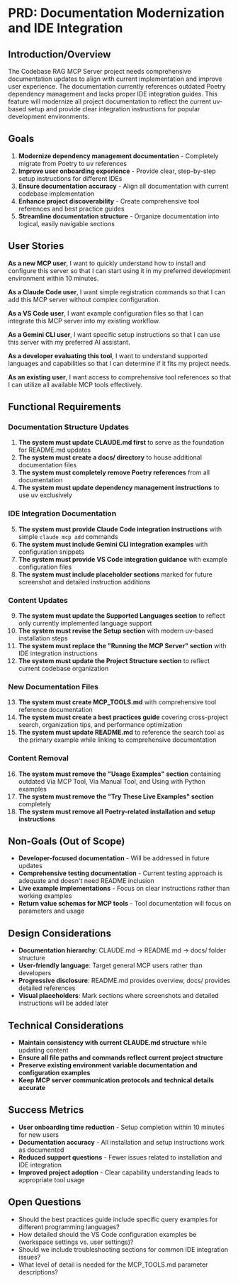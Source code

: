 # PRD: Documentation Modernization and IDE Integration

## Introduction/Overview

The Codebase RAG MCP Server project needs comprehensive documentation updates to align with current implementation and improve user experience. The documentation currently references outdated Poetry dependency management and lacks proper IDE integration guides. This feature will modernize all project documentation to reflect the current uv-based setup and provide clear integration instructions for popular development environments.

## Goals

1. **Modernize dependency management documentation** - Completely migrate from Poetry to uv references
2. **Improve user onboarding experience** - Provide clear, step-by-step setup instructions for different IDEs
3. **Ensure documentation accuracy** - Align all documentation with current codebase implementation
4. **Enhance project discoverability** - Create comprehensive tool references and best practice guides
5. **Streamline documentation structure** - Organize documentation into logical, easily navigable sections

## User Stories

**As a new MCP user**, I want to quickly understand how to install and configure this server so that I can start using it in my preferred development environment within 10 minutes.

**As a Claude Code user**, I want simple registration commands so that I can add this MCP server without complex configuration.

**As a VS Code user**, I want example configuration files so that I can integrate this MCP server into my existing workflow.

**As a Gemini CLI user**, I want specific setup instructions so that I can use this server with my preferred AI assistant.

**As a developer evaluating this tool**, I want to understand supported languages and capabilities so that I can determine if it fits my project needs.

**As an existing user**, I want access to comprehensive tool references so that I can utilize all available MCP tools effectively.

## Functional Requirements

### Documentation Structure Updates
1. **The system must update CLAUDE.md first** to serve as the foundation for README.md updates
2. **The system must create a docs/ directory** to house additional documentation files
3. **The system must completely remove Poetry references** from all documentation
4. **The system must update dependency management instructions** to use uv exclusively

### IDE Integration Documentation
5. **The system must provide Claude Code integration instructions** with simple `claude mcp add` commands
6. **The system must include Gemini CLI integration examples** with configuration snippets
7. **The system must provide VS Code integration guidance** with example configuration files
8. **The system must include placeholder sections** marked for future screenshot and detailed instruction additions

### Content Updates
9. **The system must update the Supported Languages section** to reflect only currently implemented language support
10. **The system must revise the Setup section** with modern uv-based installation steps
11. **The system must replace the "Running the MCP Server" section** with IDE integration instructions
12. **The system must update the Project Structure section** to reflect current codebase organization

### New Documentation Files
13. **The system must create MCP_TOOLS.md** with comprehensive tool reference documentation
14. **The system must create a best practices guide** covering cross-project search, organization tips, and performance optimization
15. **The system must update README.md** to reference the search tool as the primary example while linking to comprehensive documentation

### Content Removal
16. **The system must remove the "Usage Examples" section** containing outdated Via MCP Tool, Via Manual Tool, and Using with Python examples
17. **The system must remove the "Try These Live Examples" section** completely
18. **The system must remove all Poetry-related installation and setup instructions**

## Non-Goals (Out of Scope)

- **Developer-focused documentation** - Will be addressed in future updates
- **Comprehensive testing documentation** - Current testing approach is adequate and doesn't need README inclusion
- **Live example implementations** - Focus on clear instructions rather than working examples
- **Return value schemas for MCP tools** - Tool documentation will focus on parameters and usage

## Design Considerations

- **Documentation hierarchy**: CLAUDE.md → README.md → docs/ folder structure
- **User-friendly language**: Target general MCP users rather than developers
- **Progressive disclosure**: README.md provides overview, docs/ provides detailed references
- **Visual placeholders**: Mark sections where screenshots and detailed instructions will be added later

## Technical Considerations

- **Maintain consistency with current CLAUDE.md structure** while updating content
- **Ensure all file paths and commands reflect current project structure**
- **Preserve existing environment variable documentation and configuration examples**
- **Keep MCP server communication protocols and technical details accurate**

## Success Metrics

- **User onboarding time reduction** - Setup completion within 10 minutes for new users
- **Documentation accuracy** - All installation and setup instructions work as documented
- **Reduced support questions** - Fewer issues related to installation and IDE integration
- **Improved project adoption** - Clear capability understanding leads to appropriate tool usage

## Open Questions

- Should the best practices guide include specific query examples for different programming languages?
- How detailed should the VS Code configuration examples be (workspace settings vs. user settings)?
- Should we include troubleshooting sections for common IDE integration issues?
- What level of detail is needed for the MCP_TOOLS.md parameter descriptions?
